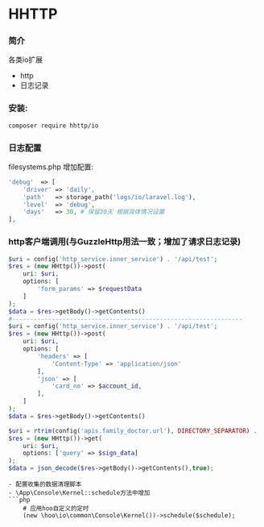 # HHTTP

### 简介
各类io扩展
- http
- 日志记录

### 安装:
```bash
composer require hhttp/io
```

### 日志配置
filesystems.php 增加配置:
```php
'debug'  => [
    'driver' => 'daily',
    'path'   => storage_path('logs/io/laravel.log'),
    'level'  => 'debug',
    'days'   => 30, # 保留30天 根据具体情况设置
],
```

### http客户端调用(与GuzzleHttp用法一致；增加了请求日志记录)
```php
$uri = config('http_service.inner_service') . '/api/test';
$res = (new HHttp())->post(
    uri: $uri,
    options: [
        'form_params' => $requestData
    ]
);
$data = $res->getBody()->getContents()
#----------------------------------------------------------------
$uri = config('http_service.inner_service') . '/api/test';
$res = (new HHttp())->post(
    uri: $uri,
    options: [
        'headers' => [
            'Content-Type' => 'application/json'
        ],
        'json' => [
            'card_no' => $account_id,
        ],
    ]
);
$data = $res->getBody()->getContents()

$uri = rtrim(config('apis.family_doctor.url'), DIRECTORY_SEPARATOR) . '/innerapi/xxx';
$res = (new HHttp())->get(
    uri: $uri,
    options: ['query' => $sign_data]
);
$data = json_decode($res->getBody()->getContents(),true);
```


```
- 配置收集的数据清理脚本
- \App\Console\Kernel::schedule方法中增加
```php
    # 应用hoo自定义的定时
    (new \hoo\io\common\Console\Kernel())->schedule($schedule);
```

